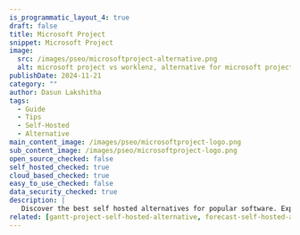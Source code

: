 ```yaml
---
is_programmatic_layout_4: true
draft: false
title: Microsoft Project
snippet: Microsoft Project
image:
  src: /images/pseo/microsoftproject-alternative.png
  alt: microsoft project vs worklenz, alternative for microsoft project project managemet tool, task management, resource management, productivity, self-hosted
publishDate: 2024-11-21
category: ""
author: Dasun Lakshitha
tags:
  - Guide
  - Tips
  - Self-Hosted
  - Alternative
main_content_image: /images/pseo/microsoftproject-logo.png
sub_content_image: /images/pseo/microsoftproject-logo.png
open_source_checked: false
self_hosted_checked: true
cloud_based_checked: true
easy_to_use_checked: false
data_security_checked: true
description: |
   Discover the best self hosted alternatives for popular software. Explore our comprehensive guides and find the perfect solution for your needs today.
related: [gantt-project-self-hosted-alternative, forecast-self-hosted-alternative, clickup-self-hosted-alternative, trello-self-hosted-alternative]
---
```

